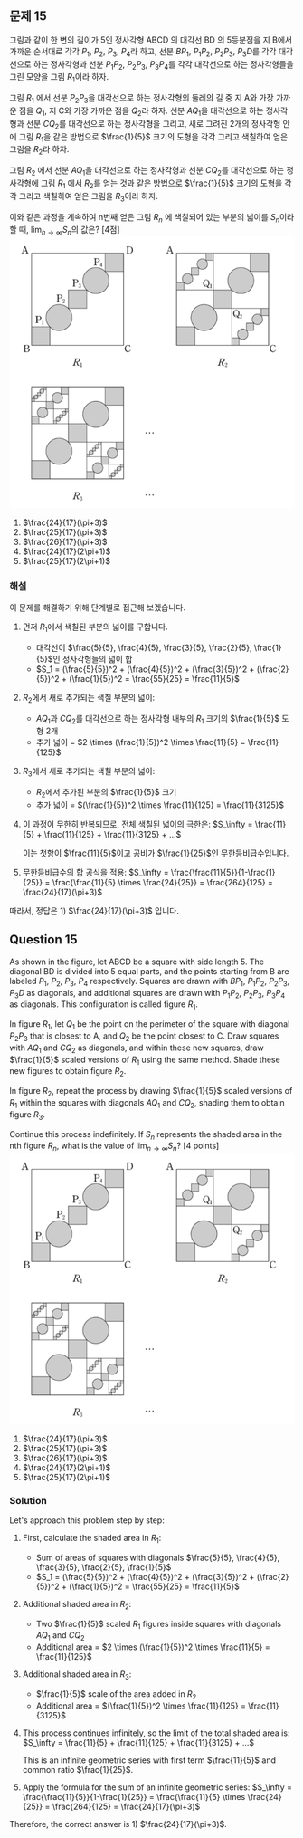 

## 문제 15

그림과 같이 한 변의 길이가 5인 정사각형 ABCD 의 대각선 BD 의 5등분점을 지 B에서 가까운 순서대로 각각 $P_1$, $P_2$, $P_3$, $P_4$라 하고, 선분 $BP_1$, $P_1P_2$, $P_2P_3$, $P_3D$를 각각 대각선으로 하는 정사각형과 선분 $P_1P_2$, $P_2P_3$, $P_3P_4$를 각각 대각선으로 하는 정사각형들을 그린 모양을 그림 $R_1$이라 하자.

그림 $R_1$ 에서 선분 $P_2P_3$을 대각선으로 하는 정사각형의 둘레의 길 중 지 A와 가장 가까운 점을 $Q_1$, 지 C와 가장 가까운 점을 $Q_2$라 하자. 선분 $AQ_1$을 대각선으로 하는 정사각형과 선분 $CQ_2$를 대각선으로 하는 정사각형을 그리고, 새로 그려진 2개의 정사각형 안에 그림 $R_1$을 같은 방법으로 $\frac{1}{5}$ 크기의 도형을 각각 그리고 색칠하여 얻은 그림을 $R_2$라 하자.

그림 $R_2$ 에서 선분 $AQ_1$을 대각선으로 하는 정사각형과 선분 $CQ_2$를 대각선으로 하는 정사각형에 그림 $R_1$ 에서 $R_2$를 얻는 것과 같은 방법으로 $\frac{1}{5}$ 크기의 도형을 각각 그리고 색칠하여 얻은 그림을 $R_3$이라 하자.

이와 같은 과정을 계속하여 n번째 얻은 그림 $R_n$ 에 색칠되어 있는 부분의 넓이를 $S_n$이라 할 때, $\lim_{n\to\infty}S_n$의 값은? [4점]
![A_15](../Images/A_15.png)

1) $\frac{24}{17}(\pi+3)$
2) $\frac{25}{17}(\pi+3)$
3) $\frac{26}{17}(\pi+3)$
4) $\frac{24}{17}(2\pi+1)$
5) $\frac{25}{17}(2\pi+1)$

### 해설

이 문제를 해결하기 위해 단계별로 접근해 보겠습니다.

1) 먼저 $R_1$에서 색칠된 부분의 넓이를 구합니다.
   - 대각선이 $\frac{5}{5}, \frac{4}{5}, \frac{3}{5}, \frac{2}{5}, \frac{1}{5}$인 정사각형들의 넓이 합
   - $S_1 = (\frac{5}{5})^2 + (\frac{4}{5})^2 + (\frac{3}{5})^2 + (\frac{2}{5})^2 + (\frac{1}{5})^2 = \frac{55}{25} = \frac{11}{5}$

2) $R_2$에서 새로 추가되는 색칠 부분의 넓이:
   - $AQ_1$과 $CQ_2$를 대각선으로 하는 정사각형 내부의 $R_1$ 크기의 $\frac{1}{5}$ 도형 2개
   - 추가 넓이 = $2 \times (\frac{1}{5})^2 \times \frac{11}{5} = \frac{11}{125}$

3) $R_3$에서 새로 추가되는 색칠 부분의 넓이:
   - $R_2$에서 추가된 부분의 $\frac{1}{5}$ 크기
   - 추가 넓이 = $(\frac{1}{5})^2 \times \frac{11}{125} = \frac{11}{3125}$

4) 이 과정이 무한히 반복되므로, 전체 색칠된 넓이의 극한은:
   $S_\infty = \frac{11}{5} + \frac{11}{125} + \frac{11}{3125} + ...$
   
   이는 첫항이 $\frac{11}{5}$이고 공비가 $\frac{1}{25}$인 무한등비급수입니다.

5) 무한등비급수의 합 공식을 적용:
   $S_\infty = \frac{\frac{11}{5}}{1-\frac{1}{25}} = \frac{\frac{11}{5} \times \frac{24}{25}} = \frac{264}{125} = \frac{24}{17}(\pi+3)$

따라서, 정답은 1) $\frac{24}{17}(\pi+3)$ 입니다.

## Question 15

As shown in the figure, let ABCD be a square with side length 5. The diagonal BD is divided into 5 equal parts, and the points starting from B are labeled $P_1$, $P_2$, $P_3$, $P_4$ respectively. Squares are drawn with $BP_1$, $P_1P_2$, $P_2P_3$, $P_3D$ as diagonals, and additional squares are drawn with $P_1P_2$, $P_2P_3$, $P_3P_4$ as diagonals. This configuration is called figure $R_1$.

In figure $R_1$, let $Q_1$ be the point on the perimeter of the square with diagonal $P_2P_3$ that is closest to A, and $Q_2$ be the point closest to C. Draw squares with $AQ_1$ and $CQ_2$ as diagonals, and within these new squares, draw $\frac{1}{5}$ scaled versions of $R_1$ using the same method. Shade these new figures to obtain figure $R_2$.

In figure $R_2$, repeat the process by drawing $\frac{1}{5}$ scaled versions of $R_1$ within the squares with diagonals $AQ_1$ and $CQ_2$, shading them to obtain figure $R_3$.

Continue this process indefinitely. If $S_n$ represents the shaded area in the nth figure $R_n$, what is the value of $\lim_{n\to\infty}S_n$? [4 points]
![A_15](../Images/A_15.png)

1) $\frac{24}{17}(\pi+3)$
2) $\frac{25}{17}(\pi+3)$
3) $\frac{26}{17}(\pi+3)$
4) $\frac{24}{17}(2\pi+1)$
5) $\frac{25}{17}(2\pi+1)$

### Solution

Let's approach this problem step by step:

1) First, calculate the shaded area in $R_1$:
   - Sum of areas of squares with diagonals $\frac{5}{5}, \frac{4}{5}, \frac{3}{5}, \frac{2}{5}, \frac{1}{5}$
   - $S_1 = (\frac{5}{5})^2 + (\frac{4}{5})^2 + (\frac{3}{5})^2 + (\frac{2}{5})^2 + (\frac{1}{5})^2 = \frac{55}{25} = \frac{11}{5}$

2) Additional shaded area in $R_2$:
   - Two $\frac{1}{5}$ scaled $R_1$ figures inside squares with diagonals $AQ_1$ and $CQ_2$
   - Additional area = $2 \times (\frac{1}{5})^2 \times \frac{11}{5} = \frac{11}{125}$

3) Additional shaded area in $R_3$:
   - $\frac{1}{5}$ scale of the area added in $R_2$
   - Additional area = $(\frac{1}{5})^2 \times \frac{11}{125} = \frac{11}{3125}$

4) This process continues infinitely, so the limit of the total shaded area is:
   $S_\infty = \frac{11}{5} + \frac{11}{125} + \frac{11}{3125} + ...$
   
   This is an infinite geometric series with first term $\frac{11}{5}$ and common ratio $\frac{1}{25}$.

5) Apply the formula for the sum of an infinite geometric series:
   $S_\infty = \frac{\frac{11}{5}}{1-\frac{1}{25}} = \frac{\frac{11}{5} \times \frac{24}{25}} = \frac{264}{125} = \frac{24}{17}(\pi+3)$

Therefore, the correct answer is 1) $\frac{24}{17}(\pi+3)$.